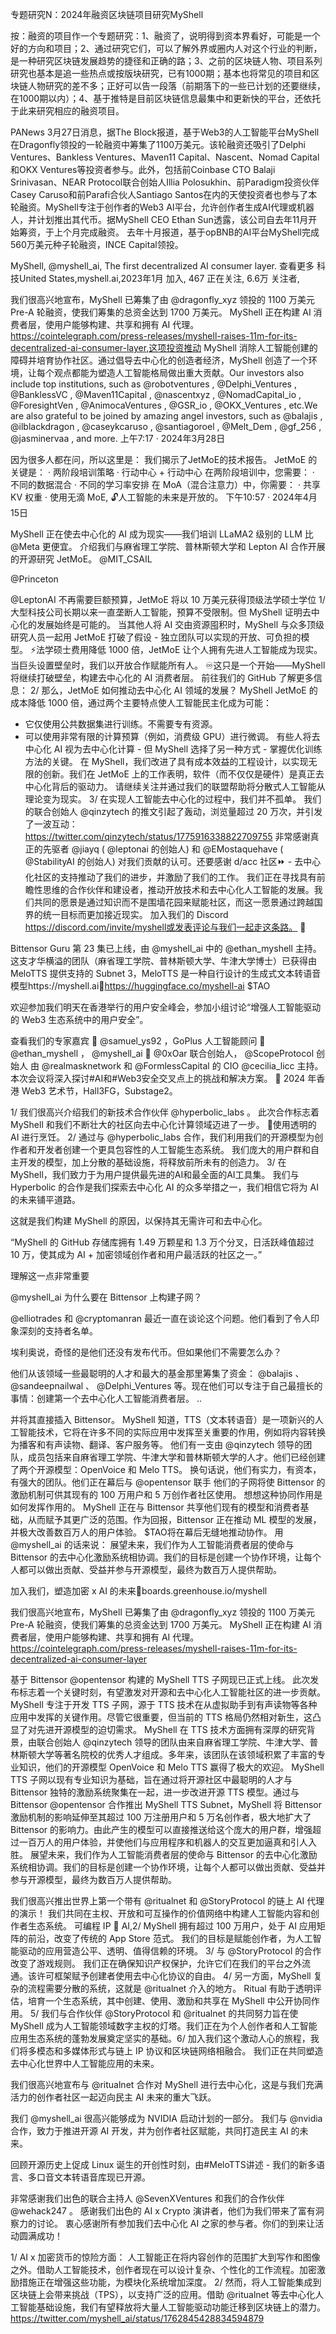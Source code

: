 专题研究N：2024年融资区块链项目研究MyShell

按：融资的项目作一个专题研究：1、融资了，说明得到资本界看好，可能是一个好的方向和项目；2、通过研究它们，可以了解外界或圈内人对这个行业的判断，是一种研究区块链发展趋势的捷径和正确的路；3、之前的区块链人物、项目系列研究也基本是追一些热点或按版块研究，已有1000期；基本也将常见的项目和区块链人物研究的差不多；正好可以告一段落（前期落下的一些已计划的还要继续，在1000期以内）；4、基于推特是目前区块链信息最集中和更新快的平台，还依托于此来研究相应的融资项目。

PANews 3月27日消息，据The Block报道，基于Web3的人工智能平台MyShell在Dragonfly领投的一轮融资中筹集了1100万美元。该轮融资还吸引了Delphi Ventures、Bankless Ventures、Maven11 Capital、Nascent、Nomad Capital和OKX Ventures等投资者参与。此外，包括前Coinbase CTO Balaji Srinivasan、NEAR Protocol联合创始人Illia Polosukhin、前Paradigm投资伙伴Casey Caruso和前Parafi合伙人Santiago Santos在内的天使投资者也参与了本轮融资。MyShell专注于创作者的Web3 AI平台，允许创作者生成AI代理或机器人，并计划推出其代币。据MyShell CEO Ethan Sun透露，该公司自去年11月开始筹资，于上个月完成融资。
去年十月报道，基于opBNB的AI平台MyShell完成560万美元种子轮融资，INCE Capital领投。

MyShell,
@myshell_ai,
The first decentralized AI consumer layer.
查看更多
科技United States,myshell.ai,2023年1月 加入,
467 正在关注,
6.6万 关注者,


我们很高兴地宣布，MyShell 已筹集了由
@dragonfly_xyz
领投的 1100 万美元 Pre-A 轮融资，使我们筹集的总资金达到 1700 万美元。
MyShell 正在构建 AI 消费者层，使用户能够构建、共享和拥有 AI 代理。
https://cointelegraph.com/press-releases/myshell-raises-11m-for-its-decentralized-ai-consumer-layer,这项投资推动 MyShell 消除人工智能创建的障碍并培育协作社区。通过倡导去中心化的创造者经济，MyShell 创造了一个环境，让每个观点都能为塑造人工智能格局做出重大贡献。Our investors also include top institutions, such as 
@robotventures
, 
@Delphi_Ventures
, 
@BanklessVC
, 
@Maven11Capital
, 
@nascentxyz
, 
@NomadCapital_io
, 
@ForesightVen
, 
@AnimocaVentures
, 
@GSR_io
, 
@OKX_Ventures
, etc.We are also grateful to be joined by amazing angel investors, such as 
@balajis
, 
@ilblackdragon
, 
@caseykcaruso
, 
@santiagoroel
, 
@Melt_Dem
, 
@gf_256
, 
@jasminervaa
, and more.
上午7:17 · 2024年3月28日

因为很多人都在问，所以这里是：
我们揭示了JetMoE的技术报告。
JetMoE 的关键是：
· 两阶段培训策略
· 行动中心 + 行动中心
在两阶段培训中，您需要：
· 不同的数据混合
· 不同的学习率安排
在 MoA（混合注意力）中，你需要：
· 共享 KV 权重
· 使用无滴 MoE,
🔓人工智能的未来是开放的。
下午10:57 · 2024年4月15日

MyShell 正在使去中心化的 AI 成为现实——我们培训 LLaMA2 级别的 LLM 比
@Meta
更便宜。
介绍我们与麻省理工学院、普林斯顿大学和 Lepton AI 合作开展的开源研究 JetMoE。 
@MIT_CSAIL
 
@Princeton
 
@LeptonAI
不再需要巨额预算，JetMoE 将以 10 万美元获得顶级法学硕士学位
1/ 大型科技公司长期以来一直垄断人工智能，预算不受限制。但 MyShell 证明去中心化的发展始终是可能的。
当其他人将 AI 交由资源囤积时，MyShell 与众多顶级研究人员一起用 JetMoE 打破了假设 - 独立团队可以实现的开放、可负担的模型。
⚡️法学硕士费用降低 1000 倍，JetMoE 让个人拥有先进人工智能成为现实。当巨头设置壁垒时，我们以开放合作赋能所有人。
♾这只是一个开始——MyShell 将继续打破壁垒，构建去中心化的 AI 消费者层。
前往我们的 GitHub 了解更多信息：
2/ 那么，JetMoE 如何推动去中心化 AI 领域的发展？
MyShell JetMoE 的成本降低 1000 倍，通过两个主要特点使人工智能民主化成为可能：
- 它仅使用公共数据集进行训练。不需要专有资源。
- 可以使用非常有限的计算预算（例如，消费级 GPU）进行微调。
有些人将去中心化 AI 视为去中心化计算 - 但 MyShell 选择了另一种方式 - 掌握优化训练方法的关键。
在 MyShell，我们改进了具有成本效益的工程设计，以实现无限的创新。我们在 JetMoE 上的工作表明，软件（而不仅仅是硬件）是真正去中心化背后的驱动力。
请继续关注并通过我们的联盟帮助将分散式人工智能从理论变为现实。
3/ 在实现人工智能去中心化的过程中，我们并不孤单。
我们的联合创始人
@qinzytech
的推文引起了轰动，浏览量超过 20 万次，并引发了一波互动： https://twitter.com/qinzytech/status/1775916338822709755
非常感谢真正的先驱者
@jiayq
 ( 
@leptonai
的创始人) 和 @EMostaquehave ( 
@StabilityAI
的创始人) 对我们贡献的认可。还要感谢 d/acc 社区⏩ - 去中心化社区的支持推动了我们的进步，并激励了我们的工作。
我们正在寻找具有前瞻性思维的合作伙伴和建设者，推动开放技术和去中心化人工智能的发展。我们共同的愿景是通过知识而不是围墙花园来赋能社区，而这一愿景通过跨越国界的统一目标而更加接近现实。
加入我们的 Discord https://discord.com/invite/myshell或发表评论与我们一起走这条路。 🫡

Bittensor Guru 第 23 集已上线，由
@myshell_ai
中的
@ethan_myshell
主持。这支才华横溢的团队（麻省理工学院、普林斯顿大学、牛津大学博士）已获得由 MeloTTS 提供支持的 Subnet 3，MeloTTS 是一种自行设计的生成式文本转语音模型https://myshell.ai🐚https://huggingface.co/myshell-ai $TAO

欢迎参加我们明天在香港举行的用户安全峰会，参加小组讨论“增强人工智能驱动的 Web3 生态系统中的用户安全”。

查看我们的专家嘉宾
🫡 
@samuel_ys92
 ，GoPlus 人工智能顾问
🫡 
@ethan_myshell
 ， 
@myshell_ai
🫡 
@0xOar
联合创始人， 
@ScopeProtocol
创始人
由
@realmasknetwork
和
@FormlessCapital
的 CIO 
@cecilia_licc
主持。本次会议将深入探讨#AI和#Web3安全交叉点上的挑战和解决方案。
📍 2024 年香港 Web3 艺术节，Hall3FG，Substage2。

1/ 我们很高兴介绍我们的新技术合作伙伴
@hyperbolic_labs
 。 此次合作标志着 MyShell 和我们不断壮大的社区向去中心化计算领域迈进了一步。
🧊使用透明的 AI 进行烹饪。
2/ 通过与
@hyperbolic_labs
合作，我们利用我们的开源模型为创作者和开发者创建一个更具包容性的人工智能生态系统。
我们庞大的用户群和自主开发的模型，加上分散的基础设施，将释放前所未有的创造力。
3/ 在MyShell，我们致力于为用户提供最先进的AI和最全面的AI工具集。
我们与 Hyperbolic 的合作是我们探索去中心化 AI 的众多举措之一，我们相信它将为 AI 的未来铺平道路。

这就是我们构建 MyShell 的原因，以保持其无需许可和去中心化。

“MyShell 的 GitHub 存储库拥有 1.49 万颗星和 1.3 万个分叉，日活跃峰值超过 10 万，使其成为 AI + 加密领域创作者和用户最活跃的社区之一。”

理解这一点非常重要

@myshell_ai
为什么要在 Bittensor 上构建子网？

@elliotrades
和
@cryptomanran
最近一直在谈论这个问题。他们看到了令人印象深刻的支持者名单。

埃利奥说，奇怪的是他们还没有发布代币。但如果他们不需要怎么办？

他们从该领域一些最聪明的人才和最大的基金那里筹集了资金： 
@balajis
 、 
@sandeepnailwal
 、 
@Delphi_Ventures
等。现在他们可以专注于自己最擅长的事情：创建第一个去中心化人工智能消费者层。 ..

并将其直接插入 Bittensor。
MyShell 知道，TTS（文本转语音）是一项新兴的人工智能技术，它将在许多不同的实际应用中发挥至关重要的作用，例如将内容转换为播客和有声读物、翻译、客户服务等。
他们有一支由
@qinzytech
领导的团队，成员包括来自麻省理工学院、牛津大学和普林斯顿大学的人才。他们已经创建了两个开源模型：OpenVoice 和 Melo TTS。
换句话说，他们有实力，有资本，有强大的团队。他们正在幕后与
@opentensor
联手
他们的子网将使 Bittensor 的激励机制可供其现有的 100 万用户和 5 万创作者社区使用。
想想这种协同作用是如何发挥作用的。 MyShell 正在与 Bittensor 共享他们现有的模型和消费者基础，从而赋予其更广泛的范围。作为回报，Bittensor 正在推动 ML 模型的发展，并极大改善数百万人的用户体验。
$TAO将在幕后无缝地推动协作。
用
@myshell_ai
的话来说：
展望未来，我们作为人工智能消费者层的使命与 Bittensor 的去中心化激励系统相协调。我们的目标是创建一个协作环境，让每个人都可以做出贡献、受益并参与开源模型，最终为数百万人提供帮助。

加入我们，塑造加密 x AI 的未来💜boards.greenhouse.io/myshell

我们很高兴地宣布，MyShell 已筹集了由
@dragonfly_xyz
领投的 1100 万美元 Pre-A 轮融资，使我们筹集的总资金达到 1700 万美元。
MyShell 正在构建 AI 消费者层，使用户能够构建、共享和拥有 AI 代理。
https://cointelegraph.com/press-releases/myshell-raises-11m-for-its-decentralized-ai-consumer-layer

基于 Bittensor 
@opentensor
构建的 MyShell TTS 子网现已正式上线。
此次发布标志着一个关键时刻，有望激发对开源和去中心化人工智能社区的进一步贡献。
MyShell 专注于开发 TTS 子网，源于 TTS 技术在从虚拟助手到有声读物等各种应用中发挥的关键作用。尽管它很重要，但当前的 TTS 格局仍然相对新生，这凸显了对先进开源模型的迫切需求。
MyShell 在 TTS 技术方面拥有深厚的研究背景，由联合创始人
@qinzytech
领导的团队由来自麻省理工学院、牛津大学、普林斯顿大学等著名院校的优秀人才组成。多年来，该团队在该领域积累了丰富的专业知识，他们的开源模型 OpenVoice 和 Melo TTS 赢得了极大的欢迎。
MyShell TTS 子网以现有专业知识为基础，旨在通过将开源社区中最聪明的人才与 Bittensor 独特的激励系统聚集在一起，进一步改进开源 TTS 模型。通过与 Bittensor 
@opentensor
合作推出 MyShell TTS Subnet，MyShell 将 Bittensor 激励机制的影响延伸至其超过 100 万注册用户和 5 万名创作者，极大地扩大了 Bittensor 的影响力。由此产生的模型可以直接推送给这个庞大的用户群，增强超过一百万人的用户体验，并使他们与应用程序和机器人的交互更加逼真和引人入胜。
展望未来，我们作为人工智能消费者层的使命与 Bittensor 的去中心化激励系统相协调。我们的目标是创建一个协作环境，让每个人都可以做出贡献、受益并参与开源模型，最终为数百万人提供帮助。

我们很高兴推出世界上第一个带有
@ritualnet
和
@StoryProtocol
的链上 AI 代理的演示！
我们共同在主权、开放和可互操作的价值网络中构建人工智能内容和创作者生态系统。
可编程 IP 🤝 AI,2/ MyShell 拥有超过 100 万用户，处于 AI 应用矩阵的前沿，改变了传统的 App Store 范式。
我们的目标是赋能创作者，为人工智能驱动的应用营造公平、透明、值得信赖的环境。
3/ 与
@StoryProtocol
的合作改变了游戏规则。
我们正在确保知识产权保护，允许它们在我们的平台之外流通。该许可框架赋予创建者使用去中心化协议的自由。
4/ 另一方面，MyShell 复杂的流程需要分散的系统，这就是
@ritualnet
介入的地方。
Ritual 有助于透明评估，培育一个生态系统，其中创建、使用、激励和共享在 MyShell 中公开协同作用。
5/ 我们与合作伙伴
@StoryProtocol
和
@ritualnet
的共同努力旨在使 MyShell 成为人工智能领域数字主权的灯塔。我们正在为个人创作者和人工智能应用生态系统的蓬勃发展奠定坚实的基础。6/ 加入我们这个激动人心的旅程，我们将多模态和多媒体形式与链上 IP 协议和区块链网络相融合。
我们正在共同塑造去中心化世界中人工智能应用的未来。

我们很高兴地宣布与
@ritualnet
合作对 MyShell 进行去中心化，这是与我们充满活力的创作者社区一起迈向民主 AI 未来的重大飞跃。

我们
@myshell_ai
很高兴能够成为 NVIDIA 启动计划的一部分。
我们与
@nvidia
合作，致力于推进开源 AI 开发，并为创作者社区赋能，共同打造民主 AI 的未来。

回顾开源历史上促成 Linux 诞生的开创性时刻，由#MeloTTS讲述 - 我们的新多语言、多口音文本转语音库现已开源。

非常感谢我们出色的联合主持人
@SevenXVentures
和我们的合作伙伴
@wehack247
 。
感谢我们出色的 AI x Crypto 演讲者，他们为我们带来了富有洞察力的讨论。
衷心感谢所有参加我们去中心化 AI 之家的参与者。你们的到来让活动圆满成功！

1/ AI x 加密货币的惊险方面：
人工智能正在将内容创作的范围扩大到写作和图像之外。借助人工智能技术，创作者现在可以设计复杂、个性化的工作流程。加密激励措施正在增强这些功能，为模块化系统增加深度。
2/ 然而，将人工智能集成到区块链上会带来挑战（TPS），以支持广泛的应用。借助
@ritualnet
等去中心化人工智能基础设施，我们有望释放将大量人工智能驱动功能迁移到区块链上的潜力。https://twitter.com/myshell_ai/status/1762845428834594879




